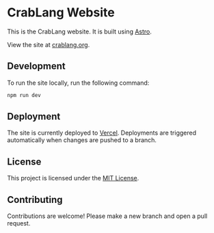 # CrabLang Website

This is the CrabLang website. It is built using [Astro](https://astro.build/).

View the site at [crablang.org](https://crablang.org).

## Development

To run the site locally, run the following command:

```bash
npm run dev
```

## Deployment

The site is currently deployed to [Vercel](https://vercel.com/). Deployments are triggered automatically when changes are pushed to a branch.

## License

This project is licensed under the [MIT License](LICENSE).

## Contributing

Contributions are welcome! Please make a new branch and open a pull request.

